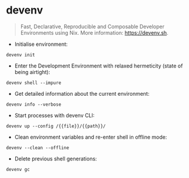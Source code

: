 # devenv

> Fast, Declarative, Reproducible and Composable Developer Environments using Nix.
> More information: <https://devenv.sh>.

- Initialise environment:

`devenv init`

- Enter the Development Environment with relaxed hermeticity (state of being airtight):

`devenv shell --impure`

- Get detailed information about the current environment:

`devenv info --verbose`

- Start processes with devenv CLI:

`devenv up --config /{{file}}/{{path}}/`

- Clean environment variables and re-enter shell in offline mode:

`devenv --clean --offline`

- Delete previous shell generations:

`devenv gc`
